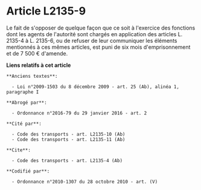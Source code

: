 # Article L2135-9

Le fait de s'opposer de quelque façon que ce soit à l'exercice des fonctions dont les agents de l'autorité sont chargés en
application des articles L. 2135-4 à L. 2135-6, ou de refuser de leur communiquer les éléments mentionnés à ces mêmes
articles, est puni de six mois d'emprisonnement et de 7 500 € d'amende.

**Liens relatifs à cet article**

	**Anciens textes**:

	  - Loi n°2009-1503 du 8 décembre 2009 - art. 25 (Ab), alinéa 1, paragraphe I

	**Abrogé par**:

	  - Ordonnance n°2016-79 du 29 janvier 2016 - art. 2

	**Cité par**:

	  - Code des transports - art. L2135-10 (Ab)
	  - Code des transports - art. L2135-11 (Ab)

	**Cite**:

	  - Code des transports - art. L2135-4 (Ab)

	**Codifié par**:

	  - Ordonnance n°2010-1307 du 28 octobre 2010 - art. (V)
